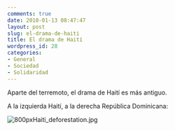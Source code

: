 ```yaml
---
comments: true
date: 2010-01-13 08:47:47
layout: post
slug: el-drama-de-haiti
title: El drama de Haití
wordpress_id: 28
categories:
- General
- Sociedad
- Solidaridad
---
```


Aparte del terremoto, el drama de Haití es más antiguo.

A la izquierda Haití, a la derecha República Dominicana:

![800pxHaiti_deforestation.jpg](http://www.lnds.net/images/800pxHaiti_deforestation.jpg)



